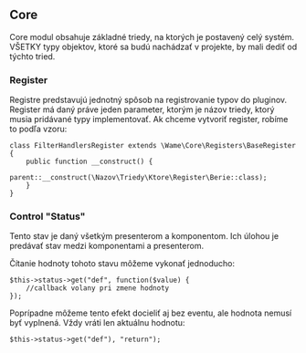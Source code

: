 ## Core

Core modul obsahuje základné triedy, na ktorých je postavený celý systém. VŠETKY typy objektov, ktoré sa budú nachádzať v projekte, by mali dediť od týchto tried.

### Register

Registre predstavujú jednotný spôsob na registrovanie typov do pluginov. Register má daný práve jeden parameter, ktorým je názov triedy, ktorý musia pridávané typy implementovať. Ak chceme vytvoriť register, robíme to podľa vzoru:

```
class FilterHandlersRegister extends \Wame\Core\Registers\BaseRegister
{
    public function __construct() {
        parent::__construct(\Nazov\Triedy\Ktore\Register\Berie::class);
    }
}
```

### Control "Status"

Tento stav je daný všetkým presenterom a komponentom. Ich úlohou je predávať stav medzi komponentami a presenterom.

Čítanie hodnoty tohoto stavu môžeme vykonať jednoducho:

```
$this->status->get("def", function($value) {
    //callback volany pri zmene hodnoty
});
```

Poprípadne môžeme tento efekt docieliť aj bez eventu, ale hodnota nemusí byť vyplnená. Vždy vráti len aktuálnu hodnotu:

```
$this->status->get("def"), "return");
```
